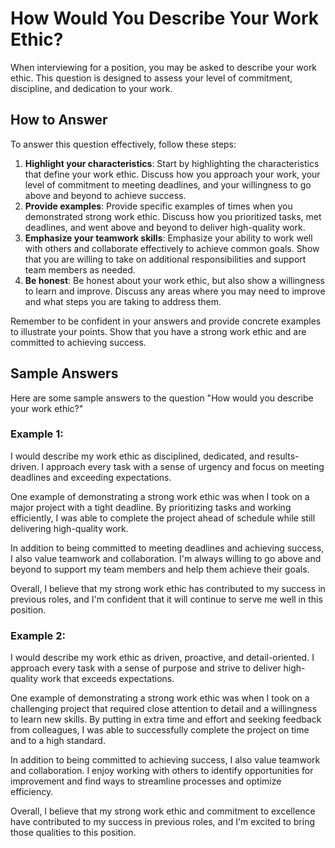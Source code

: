 How Would You Describe Your Work Ethic?
============================================================

When interviewing for a position, you may be asked to describe your work ethic. This question is designed to assess your level of commitment, discipline, and dedication to your work.

How to Answer
-------------

To answer this question effectively, follow these steps:

1. **Highlight your characteristics**: Start by highlighting the characteristics that define your work ethic. Discuss how you approach your work, your level of commitment to meeting deadlines, and your willingness to go above and beyond to achieve success.
2. **Provide examples**: Provide specific examples of times when you demonstrated strong work ethic. Discuss how you prioritized tasks, met deadlines, and went above and beyond to deliver high-quality work.
3. **Emphasize your teamwork skills**: Emphasize your ability to work well with others and collaborate effectively to achieve common goals. Show that you are willing to take on additional responsibilities and support team members as needed.
4. **Be honest**: Be honest about your work ethic, but also show a willingness to learn and improve. Discuss any areas where you may need to improve and what steps you are taking to address them.

Remember to be confident in your answers and provide concrete examples to illustrate your points. Show that you have a strong work ethic and are committed to achieving success.

Sample Answers
--------------

Here are some sample answers to the question "How would you describe your work ethic?"

### Example 1:

I would describe my work ethic as disciplined, dedicated, and results-driven. I approach every task with a sense of urgency and focus on meeting deadlines and exceeding expectations.

One example of demonstrating a strong work ethic was when I took on a major project with a tight deadline. By prioritizing tasks and working efficiently, I was able to complete the project ahead of schedule while still delivering high-quality work.

In addition to being committed to meeting deadlines and achieving success, I also value teamwork and collaboration. I'm always willing to go above and beyond to support my team members and help them achieve their goals.

Overall, I believe that my strong work ethic has contributed to my success in previous roles, and I'm confident that it will continue to serve me well in this position.

### Example 2:

I would describe my work ethic as driven, proactive, and detail-oriented. I approach every task with a sense of purpose and strive to deliver high-quality work that exceeds expectations.

One example of demonstrating a strong work ethic was when I took on a challenging project that required close attention to detail and a willingness to learn new skills. By putting in extra time and effort and seeking feedback from colleagues, I was able to successfully complete the project on time and to a high standard.

In addition to being committed to achieving success, I also value teamwork and collaboration. I enjoy working with others to identify opportunities for improvement and find ways to streamline processes and optimize efficiency.

Overall, I believe that my strong work ethic and commitment to excellence have contributed to my success in previous roles, and I'm excited to bring those qualities to this position.
